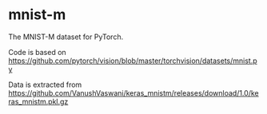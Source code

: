 # mnist-m

The MNIST-M dataset for PyTorch.

Code is based on https://github.com/pytorch/vision/blob/master/torchvision/datasets/mnist.py

Data is extracted from https://github.com/VanushVaswani/keras_mnistm/releases/download/1.0/keras_mnistm.pkl.gz
